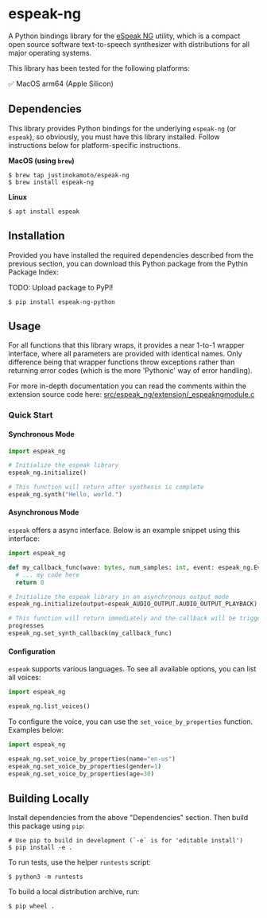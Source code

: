 # espeak-ng

A Python bindings library for the [eSpeak NG](https://github.com/espeak-ng/espeak-ng?tab=readme-ov-file) utility, which is a compact open source software text-to-speech synthesizer with distributions for all major operating systems.

This library has been tested for the following platforms:

✅ MacOS arm64 (Apple Silicon)

## Dependencies

This library provides Python bindings for the underlying `espeak-ng`
(or `espeak`), so obviously, you must have this library
installed. Follow instructions below for platform-specific
instructions.

**MacOS (using `brew`)**
```
$ brew tap justinokamoto/espeak-ng
$ brew install espeak-ng
```

**Linux**
```
$ apt install espeak
```

## Installation

Provided you have installed the required dependencies described from
the previous section, you can download this Python package from the
Pythin Package Index:

TODO: Upload package to PyPI!

```
$ pip install espeak-ng-python
```

## Usage

For all functions that this library wraps, it provides a near 1-to-1
wrapper interface, where all parameters are provided with identical
names. Only difference being that wrapper functions throw exceptions
rather than returning error codes (which is the more 'Pythonic' way of
error handling).

For more in-depth documentation you can read the comments within the
extension source code here:
[src/espeak\_ng/extension/\_espeakngmodule.c](https://github.com/justinokamoto/espeak-ng-python/blob/main/src/espeak_ng/extension/_espeakngmodule.c)

### Quick Start

#### Synchronous Mode

```python
import espeak_ng

# Initialize the espeak library
espeak_ng.initialize()

# This function will return after synthesis is complete
espeak_ng.synth("Hello, world.")
```

#### Asynchronous Mode

`espeak` offers a async interface. Below is an example snippet using
this interface:

```python
import espeak_ng

def my_callback_func(wave: bytes, num_samples: int, event: espeak_ng.Event) -> int:
  # ... my code here
  return 0

# Initialize the espeak library in an asynchronous output mode
espeak_ng.initialize(output=espeak_AUDIO_OUTPUT.AUDIO_OUTPUT_PLAYBACK)

# This function will return immediately and the callback will be triggered as the synthesis
progresses
espeak_ng.set_synth_callback(my_callback_func)
```

#### Configuration

`espeak` supports various languages. To see all available options, you can list all voices:

```python
import espeak_ng

espeak_ng.list_voices()
```

To configure the voice, you can use the `set_voice_by_properties` function. Examples below:

```python
import espeak_ng

espeak_ng.set_voice_by_properties(name="en-us")
espeak_ng.set_voice_by_properties(gender=1)
espeak_ng.set_voice_by_properties(age=30)
```

## Building Locally

Install dependencies from the above "Dependencies" section. Then build this package using `pip`:

```
# Use pip to build in development (`-e` is for 'editable install')
$ pip install -e .
```

To run tests, use the helper `runtests` script:

```
$ python3 -m runtests
```

To build a local distribution archive, run:

```
$ pip wheel .
```

